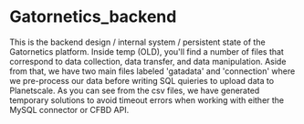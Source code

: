 # Gatornetics_backend

This is the backend design / internal system / persistent state of the Gatornetics platform. Inside temp (OLD), you'll find a number of files that correspond to data collection, data transfer, and data manipulation. Aside from that, we have two main files labeled 'gatadata' and 'connection' where we pre-process our data before writing SQL quieries to upload data to Planetscale. As you can see from the csv files, we have generated temporary solutions to avoid timeout errors when working with either the MySQL connector or CFBD API. 
